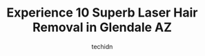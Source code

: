 ---
layout: ampstory
image: https://i0.wp.com/www.depkes.org/wp-content/uploads/2023/06/laser-hair-removal-0-in-glendale-az-1685872170.jpeg?resize=640,853
author: techidn
featured: false
description: Discover the impressive array of Laser Hair Removal options in Glendale AZ, where you can find 10 of the largest Laser Hair Removal establishments in the area. From renowned classics to hidd
title: Experience 10 Superb Laser Hair Removal in Glendale AZ
cover:
   title: Experience 10 Superb Laser Hair Removal in Glendale AZ
   subtitle: Rickpate
   background: https://www.depkes.org/wp-content/uploads/2023/06/laser-hair-removal-0-in-glendale-az-1685872170.jpeg

pages: 
 - layout: thirds
   top: <h1>#1 Ideal Image Peoria</h1>
   bottom: "<p>I do not recommend this place to anyone. You work very hard for your money. They charged me about 4K for three parts . You need  to do your research on prices first. Donâ</p>"
   background: https://www.depkes.org/wp-content/uploads/2023/06/laser-hair-removal-1-in-glendale-az-1685872170.png
   backgroundblur: true
 - layout: thirds
   top: <h1>#2 Simplicity Laser</h1>
   bottom: "<p>Have been going to Simplicity Laser for over a year and love my results! I did hair removal on my back and have had great reduction so far! The staff is always nice and I</p>"
   background: https://www.depkes.org/wp-content/uploads/2023/06/laser-hair-removal-2-in-glendale-az-1685872171.png
   cta:
      link: https://www.depkes.org/blog/experience-10-superb-laser-hair-removal-in-glendale-az/
      text: Experience 10 Superb Laser Hair Removal in Glendale AZ
 - layout: thirds
   top: <h1>#3 Physician Skin Solutions At Arrowhead</h1>
   bottom: "<p>18275 N 59th Ave Suite C116, Glendale, AZ 85308, United States</p>"
   background: https://www.depkes.org/wp-content/uploads/2023/06/laser-hair-removal-3-in-glendale-az-1685872172.jpeg
   cta:
      link: https://www.depkes.org/blog/experience-10-superb-laser-hair-removal-in-glendale-az/
      text: Experience 10 Superb Laser Hair Removal in Glendale AZ
 - layout: thirds
   top: <h1>#4 Milan Laser Hair Removal</h1>
   bottom: "<p>7857 W Bell Rd Suite 107, Peoria, AZ 85382, United States</p>"
   background: https://images.unsplash.com/photo-1515405295579-ba7b45403062?ixlib=rb-4.0.3&ixid=MnwxMjA3fDB8MHxwaG90by1wYWdlfHx8fGVufDB8fHx8&auto=format&fit=crop&w=640&h=853&q=80
   cta:
      link: https://www.depkes.org/blog/experience-10-superb-laser-hair-removal-in-glendale-az/
      text: Experience 10 Superb Laser Hair Removal in Glendale AZ
 - layout: thirds
   top: <h1>#5 AZ Laser Clinics</h1>
   bottom: "<p>5702 W Glendale Ave, Glendale, AZ 85301, United States</p>"
   background: https://plus.unsplash.com/premium_photo-1664640458616-3c74f8cb4589?ixlib=rb-4.0.3&ixid=MnwxMjA3fDB8MHxwaG90by1wYWdlfHx8fGVufDB8fHx8&auto=format&fit=crop&w=640&h=853&q=80
   cta:
      link: https://www.depkes.org/blog/experience-10-superb-laser-hair-removal-in-glendale-az/
      text: Experience 10 Superb Laser Hair Removal in Glendale AZ
 - layout: thirds
   top: <h1>#6 The Beauty Method</h1>
   bottom: "<p>6685 W Beardsley Rd #140, Glendale, AZ 85308, United States</p>"
   background: https://images.unsplash.com/photo-1496096265110-f83ad7f96608?ixlib=rb-4.0.3&ixid=MnwxMjA3fDB8MHxwaG90by1wYWdlfHx8fGVufDB8fHx8&auto=format&fit=crop&w=640&h=853&q=80
   cta:
      link: https://www.depkes.org/blog/experience-10-superb-laser-hair-removal-in-glendale-az/
      text: Experience 10 Superb Laser Hair Removal in Glendale AZ
 - layout: thirds
   top: <h1>#7 Uptown Medispa Arrowhead</h1>
   bottom: "<p>16222 N 59th Ave Building D, Suite 170, Glendale, AZ 85306, United States</p>"
   background: https://images.unsplash.com/photo-1462556791646-c201b8241a94?ixlib=rb-4.0.3&ixid=MnwxMjA3fDB8MHxwaG90by1wYWdlfHx8fGVufDB8fHx8&auto=format&fit=crop&w=640&h=853&q=80
   cta:
      link: https://www.depkes.org/blog/experience-10-superb-laser-hair-removal-in-glendale-az/
      text: Experience 10 Superb Laser Hair Removal in Glendale AZ
 - layout: thirds
   middle: Continue reading...
   background: https://images.unsplash.com/photo-1595364397663-fca4f075d796?ixlib=rb-4.0.3&ixid=MnwxMjA3fDB8MHxwaG90by1wYWdlfHx8fGVufDB8fHx8&auto=format&fit=crop&w=640&h=853&q=80
   cta:
      link: https://www.depkes.org/blog/experience-10-superb-laser-hair-removal-in-glendale-az/
      text: Experience 10 Superb Laser Hair Removal in Glendale AZ
      
---
